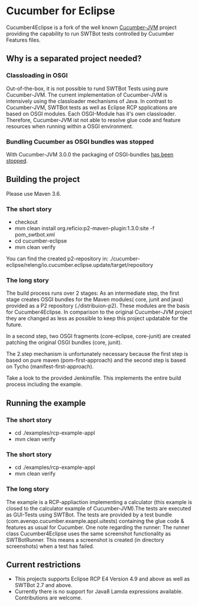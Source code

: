 # Cucumber for Eclipse
Cucumber4Eclipse is a fork of the well known [Cucumber-JVM](https://github.com/cucumber/cucumber-jvm) project providing the capability to run SWTBot tests controlled by Cucumber Features files.

## Why is a separated project needed?
### Classloading in OSGI
Out-of-the-box, it is not possible to rund SWTBot Tests using pure Cucumber-JVM. The current implementation of Cucumber-JVM is intensively using the classloader mechanisms of Java.
In contrast to Cucumber-JVM, SWTBot tests as well as Eclipse RCP spplications are based on OSGI modules. Each OSGI-Module has it's own classloader. Therefore, Cucumber-JVM ist not able to resolve glue code and feature resources when running within a OSGI environment.

### Bundling Cucumber as OSGI bundles was stopped
With Cucumber-JVM 3.0.0 the packaging of OSGI-bundles [has been stopped](https://github.com/cucumber/cucumber/issues/412).

## Building the project
Please use Maven 3.6.

### The short story
* checkout
* mvn clean install org.reficio:p2-maven-plugin:1.3.0:site -f pom_swtbot.xml
* cd cucumber-eclipse
* mvn clean verify

You can find the created p2-repository in: 
./cucumber-eclipse/releng/io.cucumber.eclipse.update/target/repository

### The long story
The build process runs over 2 stages:
As an intermediate step, the first stage creates OSGI bundles for the Maven modules( core, junit and java) provided as a P2 repository (./distribuion-p2). These modules are the basis for Cucumber4Eclipse. In comparison to the original Cucumber-JVM project they are changed as less as possible to keep this project updatable for the future.

In a second step, two OSGI fragments (core-eclipse, core-junit) are created patching the original OSGI bundles (core, junit).

The 2.step mechanism is unfortunately necessary because the first step is based on pure maven (pom-first-approach) and the second step is based on Tycho (manifest-first-approach).

Take a look to the provided Jenkinsfile. This implements the entire build process including the example.

## Running the example
### The short story
* cd ./examples/rcp-example-appl
* mvn clean verify

### The short story
* cd ./examples/rcp-example-appl
* mvn clean verify

### The long story
The example is a RCP-appliaction implementing a calculator (this example is closed to the calculator example of Cucumber-JVM).The tests are executed as GUI-Tests using SWTBot.
The tests are provided by a test bundle (com.avenqo.cucumber.example.appl.uitests) containing the glue code & features as usual for Cucumber.
One note regarding the runner: The runner class Cucumber4Eclipse uses the same screenshot functionality as SWTBotRunner. This means a screenshot is created (in directory screenshots) when a test has failed.

## Current restrictions
* This projects supports Eclipse RCP E4 Version 4.9 and above as well as SWTBot 2.7 and above.
* Currently there is no support for Java8 Lamda expressions available. Contributions are welcome.
